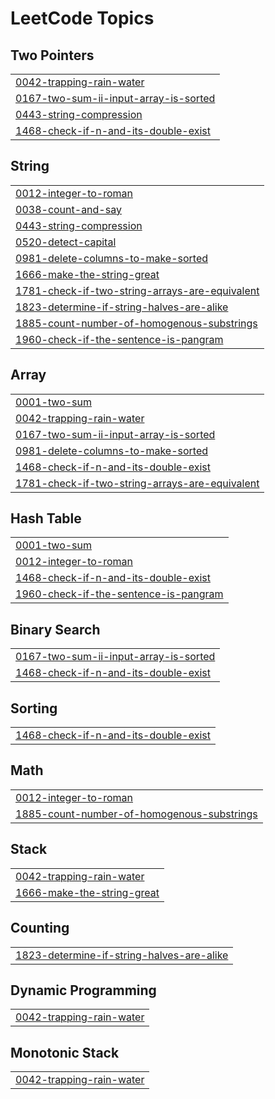 

<!---LeetCode Topics Start-->
# LeetCode Topics
## Two Pointers
|  |
| ------- |
| [0042-trapping-rain-water](https://github.com/Kyogesh1510/leetcodesolutions/tree/master/0042-trapping-rain-water) |
| [0167-two-sum-ii-input-array-is-sorted](https://github.com/Kyogesh1510/leetcodesolutions/tree/master/0167-two-sum-ii-input-array-is-sorted) |
| [0443-string-compression](https://github.com/Kyogesh1510/leetcodesolutions/tree/master/0443-string-compression) |
| [1468-check-if-n-and-its-double-exist](https://github.com/Kyogesh1510/leetcodesolutions/tree/master/1468-check-if-n-and-its-double-exist) |
## String
|  |
| ------- |
| [0012-integer-to-roman](https://github.com/Kyogesh1510/leetcodesolutions/tree/master/0012-integer-to-roman) |
| [0038-count-and-say](https://github.com/Kyogesh1510/leetcodesolutions/tree/master/0038-count-and-say) |
| [0443-string-compression](https://github.com/Kyogesh1510/leetcodesolutions/tree/master/0443-string-compression) |
| [0520-detect-capital](https://github.com/Kyogesh1510/leetcodesolutions/tree/master/0520-detect-capital) |
| [0981-delete-columns-to-make-sorted](https://github.com/Kyogesh1510/leetcodesolutions/tree/master/0981-delete-columns-to-make-sorted) |
| [1666-make-the-string-great](https://github.com/Kyogesh1510/leetcodesolutions/tree/master/1666-make-the-string-great) |
| [1781-check-if-two-string-arrays-are-equivalent](https://github.com/Kyogesh1510/leetcodesolutions/tree/master/1781-check-if-two-string-arrays-are-equivalent) |
| [1823-determine-if-string-halves-are-alike](https://github.com/Kyogesh1510/leetcodesolutions/tree/master/1823-determine-if-string-halves-are-alike) |
| [1885-count-number-of-homogenous-substrings](https://github.com/Kyogesh1510/leetcodesolutions/tree/master/1885-count-number-of-homogenous-substrings) |
| [1960-check-if-the-sentence-is-pangram](https://github.com/Kyogesh1510/leetcodesolutions/tree/master/1960-check-if-the-sentence-is-pangram) |
## Array
|  |
| ------- |
| [0001-two-sum](https://github.com/Kyogesh1510/leetcodesolutions/tree/master/0001-two-sum) |
| [0042-trapping-rain-water](https://github.com/Kyogesh1510/leetcodesolutions/tree/master/0042-trapping-rain-water) |
| [0167-two-sum-ii-input-array-is-sorted](https://github.com/Kyogesh1510/leetcodesolutions/tree/master/0167-two-sum-ii-input-array-is-sorted) |
| [0981-delete-columns-to-make-sorted](https://github.com/Kyogesh1510/leetcodesolutions/tree/master/0981-delete-columns-to-make-sorted) |
| [1468-check-if-n-and-its-double-exist](https://github.com/Kyogesh1510/leetcodesolutions/tree/master/1468-check-if-n-and-its-double-exist) |
| [1781-check-if-two-string-arrays-are-equivalent](https://github.com/Kyogesh1510/leetcodesolutions/tree/master/1781-check-if-two-string-arrays-are-equivalent) |
## Hash Table
|  |
| ------- |
| [0001-two-sum](https://github.com/Kyogesh1510/leetcodesolutions/tree/master/0001-two-sum) |
| [0012-integer-to-roman](https://github.com/Kyogesh1510/leetcodesolutions/tree/master/0012-integer-to-roman) |
| [1468-check-if-n-and-its-double-exist](https://github.com/Kyogesh1510/leetcodesolutions/tree/master/1468-check-if-n-and-its-double-exist) |
| [1960-check-if-the-sentence-is-pangram](https://github.com/Kyogesh1510/leetcodesolutions/tree/master/1960-check-if-the-sentence-is-pangram) |
## Binary Search
|  |
| ------- |
| [0167-two-sum-ii-input-array-is-sorted](https://github.com/Kyogesh1510/leetcodesolutions/tree/master/0167-two-sum-ii-input-array-is-sorted) |
| [1468-check-if-n-and-its-double-exist](https://github.com/Kyogesh1510/leetcodesolutions/tree/master/1468-check-if-n-and-its-double-exist) |
## Sorting
|  |
| ------- |
| [1468-check-if-n-and-its-double-exist](https://github.com/Kyogesh1510/leetcodesolutions/tree/master/1468-check-if-n-and-its-double-exist) |
## Math
|  |
| ------- |
| [0012-integer-to-roman](https://github.com/Kyogesh1510/leetcodesolutions/tree/master/0012-integer-to-roman) |
| [1885-count-number-of-homogenous-substrings](https://github.com/Kyogesh1510/leetcodesolutions/tree/master/1885-count-number-of-homogenous-substrings) |
## Stack
|  |
| ------- |
| [0042-trapping-rain-water](https://github.com/Kyogesh1510/leetcodesolutions/tree/master/0042-trapping-rain-water) |
| [1666-make-the-string-great](https://github.com/Kyogesh1510/leetcodesolutions/tree/master/1666-make-the-string-great) |
## Counting
|  |
| ------- |
| [1823-determine-if-string-halves-are-alike](https://github.com/Kyogesh1510/leetcodesolutions/tree/master/1823-determine-if-string-halves-are-alike) |
## Dynamic Programming
|  |
| ------- |
| [0042-trapping-rain-water](https://github.com/Kyogesh1510/leetcodesolutions/tree/master/0042-trapping-rain-water) |
## Monotonic Stack
|  |
| ------- |
| [0042-trapping-rain-water](https://github.com/Kyogesh1510/leetcodesolutions/tree/master/0042-trapping-rain-water) |
<!---LeetCode Topics End-->